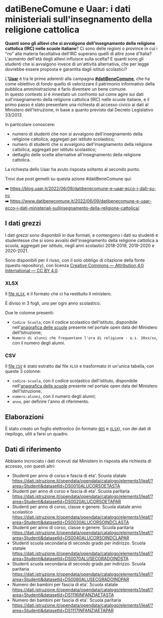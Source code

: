 # datiBeneComune e Uaar: i dati ministeriali sull'insegnamento della religione cattolica

**Quanti sono gli allievi che si avvalgono dell'insegnamento della religione cattolica (IRC) nelle scuole italiane**? Ci sono delle regioni o province in cui i “no” alla materia facoltativa dell'IRC superano quelli di altre zone d'Italia? L'aumento dell'età degli allievi influisce sulla scelta? E quanti sono gli studenti che si avvalgono invece di un'attività alternativa, che per legge dovrebbe essere proposta e garantita dagli istituti scolastici?

L'[**Uaar**](https://www.uaar.it/) è tra le prime aderenti alla campagna [**#datiBeneComune**](https://www.datibenecomune.it/), che ha come obiettivo di fondo quello di valorizzare il patrimonio informativo della pubblica amministrazione e farlo diventare un bene comune.<br>In questo contesto si è innestato un confronto sul come agire sui dati sull'insegnamento della religione cattolica (IRC) nelle scuole italiane,  e il primo passo è stato presentare una richiesta di accesso civico ai dati al Ministero dell'Istruzione, in base a quanto previsto dal Decreto Legislativo 33/2013.

In particolare conoscere:

- numero di studenti che non si avvalgono dell'insegnamento della religione cattolica, aggregati per istituto scolastico;
- numero di studenti che si avvalgono dell'insegnamento della religione cattolica, aggregati per istituto scolastico;
- dettaglio delle scelte alternative all'insegnamento della religione cattolica.

La richiesta dello Uaar ha avuto risposta soltanto al secondo punto.

Trovi due post gemelli su questa azione #datiBeneComune qui:

➡️ <https://blog.uaar.it/2022/06/09/datibenecomune-e-uaar-ecco-i-dati-su-irc><br>
➡️ <https://www.datibenecomune.it/2022/06/09/datibenecomune-e-uaar-ecco-i-dati-ministeriali-sullinsegnamento-della-religione-cattolica/>

## I dati grezzi

I dati grezzi sono disponibili in due formati, e contengono i dati su studenti e studentesse che si sono avvalsi dell'insegnamento della religione cattolica a scuola, aggregati per istituto, negli anni scolastici 2018-2019, 2019-2020 e 2020-2021.

Sono disponibili per il riuso, con il solo obbligo di citazione della fonte (questo repository), con licenza [Creative Commons — Attribution 4.0 International — CC BY 4.0](https://creativecommons.org/licenses/by/4.0/deed.it).

### XLSX

Il [file `XLSX`](dati/miur/Alunni%20che%20frequentano%20Rel%20Catt_2018-19_2019-20_2020-21.xlsx?raw=true), è il formato che ci ha restituito il ministero.

È diviso in 3 fogli, uno per ogni anno scolastico.

Due le colonne presenti:

- `Codice Scuola`, con il codice scolastico dell'istituto, disponibile nell'[anagrafica delle scuole](https://dati.istruzione.it/opendata/opendata/catalogo/elements1/?area=Scuole) presente nel portale open data del Ministero dell'Istruzione;
- `Numero di alunni che frequentano l'ora di religione - a.s. 20xx/xx`, con il numero degli alunni.

### CSV

Il [file `CSV`](elaborazioni/rawdata/religione-cattolica-scuola.csv?raw=true) è stato estratto dal file `XLSX` e trasformato in un'unica tabella, con queste 3 colonne:

- `codice-scuola`, con il codice scolastico dell'istituto, disponibile nell'[anagrafica delle scuole](https://dati.istruzione.it/opendata/opendata/catalogo/elements1/?area=Scuole) presente nel portale open data del Ministero dell'Istruzione;
- `numero-alunni`, con il numero degli alunni;
- `anno`, per definire l'anno di riferimento.

## Elaborazioni

È stato creato un foglio elettronico (in formato [`ODS`](elaborazioni/ods/religione-cattolica-scuola.ods?raw=true) e [`XLSX`](elaborazioni/ods/religione-cattolica-scuola.xlsx?raw=true)), con dei dati di riepilogo, utili a farsi un quadro.

## Dati di riferimento

Abbiamo incrociato i dati ricevuti dal Ministero in risposta alla richiesta di accesso, con questi altri:

- Studenti per anno di corso e fascia di eta'. Scuola statale https://dati.istruzione.it/opendata/opendata/catalogo/elements1/leaf/?area=Studenti&datasetId=DS0010ALUCORSOETASTA
- Studenti per anno di corso e fascia di eta'. Scuola paritaria https://dati.istruzione.it/opendata/opendata/catalogo/elements1/leaf/?area=Studenti&datasetId=DS0020ALUCORSOETAPAR
- Studenti per anno di corso, classe e genere. Scuola statale anno scolastico https://dati.istruzione.it/opendata/opendata/catalogo/elements1/leaf/?area=Studenti&datasetId=DS0030ALUCORSOINDCLASTA
- Studenti per anno di corso, classe e genere. Scuola paritaria https://dati.istruzione.it/opendata/opendata/catalogo/elements1/leaf/?area=Studenti&datasetId=DS0040ALUCORSOINDCLAPAR
- Studenti scuola secondaria di secondo grado per indirizzo. Scuola statale https://dati.istruzione.it/opendata/opendata/catalogo/elements1/leaf/?area=Studenti&datasetId=DS0070ALUSECGRADOINDSTA
- Studenti scuola secondaria di secondo grado per indirizzo. Scuola paritaria https://dati.istruzione.it/opendata/opendata/catalogo/elements1/leaf/?area=Studenti&datasetId=DS0080ALUSECGRADOINDPAR
- Numero dei bambini per fascia di eta'. Scuola statale https://dati.istruzione.it/opendata/opendata/catalogo/elements1/leaf/?area=Studenti&datasetId=DS1116INFANZIAETASTA
- Numero dei bambini per fascia di eta'. Scuola paritaria https://dati.istruzione.it/opendata/opendata/catalogo/elements1/leaf/?area=Studenti&datasetId=DS1117INFANZIAETAPAR
